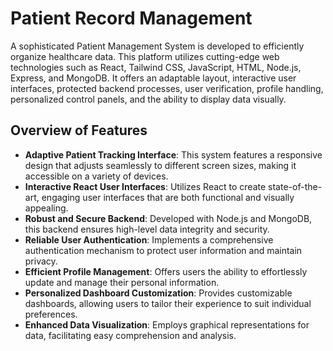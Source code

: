 # Patient Record Management
A sophisticated Patient Management System is developed to efficiently organize healthcare data. This platform utilizes cutting-edge web technologies such as React, Tailwind CSS, JavaScript, HTML, Node.js, Express, and MongoDB. It offers an adaptable layout, interactive user interfaces, protected backend processes, user verification, profile handling, personalized control panels, and the ability to display data visually.

## Overview of Features

- **Adaptive Patient Tracking Interface**: This system features a responsive design that adjusts seamlessly to different screen sizes, making it accessible on a variety of devices.
- **Interactive React User Interfaces**: Utilizes React to create state-of-the-art, engaging user interfaces that are both functional and visually appealing.
- **Robust and Secure Backend**: Developed with Node.js and MongoDB, this backend ensures high-level data integrity and security.
- **Reliable User Authentication**: Implements a comprehensive authentication mechanism to protect user information and maintain privacy.
- **Efficient Profile Management**: Offers users the ability to effortlessly update and manage their personal information.
- **Personalized Dashboard Customization**: Provides customizable dashboards, allowing users to tailor their experience to suit individual preferences.
- **Enhanced Data Visualization**: Employs graphical representations for data, facilitating easy comprehension and analysis.



